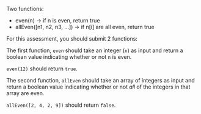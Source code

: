 Two functions:
- even(n) -> if n is even, return true
- allEven([n1, n2, n3, ...]) -> if n[i] are all even, return true

For this assessment, you should submit 2 functions:

The first function, `even` should take an integer (`n`) as input and return a boolean value indicating whether or not `n` is even.

`even(12)` should return `true`.

The second function, `allEven` should take an array of integers as input and return a boolean value indicating whether or not _all_ of the integers in that array are even.

`allEven([2, 4, 2, 9])` should return `false`.